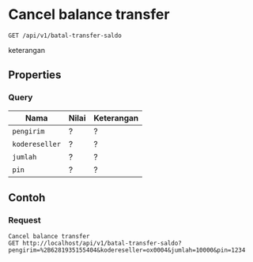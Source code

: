 # Cancel balance transfer
```http
GET /api/v1/batal-transfer-saldo
```
keterangan
## Properties
### Query
Nama  | Nilai | Keterangan
--- | --- | ---
<code>pengirim</code> | ? | ?
<code>kodereseller</code> | ? | ?
<code>jumlah</code> | ? | ?
<code>pin</code> | ? | ?

## Contoh

### Request
```http
Cancel balance transfer
GET http://localhost/api/v1/batal-transfer-saldo?pengirim=%2B6281935155404&kodereseller=ox0004&jumlah=10000&pin=1234
```
